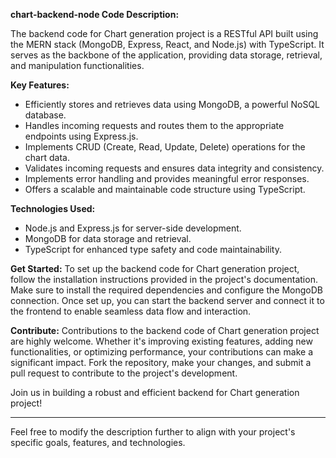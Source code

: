 **chart-backend-node Code Description:**

The backend code for Chart generation project is a RESTful API built using the MERN stack (MongoDB, Express, React, and Node.js) with TypeScript. It serves as the backbone of the application, providing data storage, retrieval, and manipulation functionalities.

**Key Features:**
- Efficiently stores and retrieves data using MongoDB, a powerful NoSQL database.
- Handles incoming requests and routes them to the appropriate endpoints using Express.js.
- Implements CRUD (Create, Read, Update, Delete) operations for the chart data.
- Validates incoming requests and ensures data integrity and consistency.
- Implements error handling and provides meaningful error responses.
- Offers a scalable and maintainable code structure using TypeScript.

**Technologies Used:**
- Node.js and Express.js for server-side development.
- MongoDB for data storage and retrieval.
- TypeScript for enhanced type safety and code maintainability.

**Get Started:**
To set up the backend code for Chart generation project, follow the installation instructions provided in the project's documentation. Make sure to install the required dependencies and configure the MongoDB connection. Once set up, you can start the backend server and connect it to the frontend to enable seamless data flow and interaction.

**Contribute:**
Contributions to the backend code of Chart generation project are highly welcome. Whether it's improving existing features, adding new functionalities, or optimizing performance, your contributions can make a significant impact. Fork the repository, make your changes, and submit a pull request to contribute to the project's development.

Join us in building a robust and efficient backend for Chart generation project!

---

Feel free to modify the description further to align with your project's specific goals, features, and technologies.
